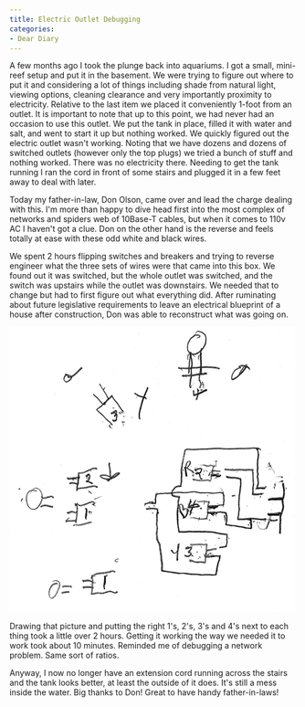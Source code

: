```yaml
---
title: Electric Outlet Debugging
categories:
- Dear Diary
---
```


A few months ago I took the plunge back into aquariums. I got a small, mini-reef setup and put it in the basement. We were trying to figure out where to put it and considering a lot of things including shade from natural light, viewing options, cleaning clearance and very importantly proximity to electricity. Relative to the last item we placed it conveniently 1-foot from an outlet. It is important to note that up to this point, we had never had an occasion to use this outlet.
We put the tank in place, filled it with water and salt, and went to start it up but nothing worked. We quickly figured out the electric outlet wasn't working. Noting that we have dozens and dozens of switched outlets (however only the top plugs) we tried a bunch of stuff and nothing worked. There was no electricity there. Needing to get the tank running I ran the cord in front of some stairs and plugged it in a few feet away to deal with later.

Today my father-in-law, Don Olson, came over and lead the charge dealing with this. I'm more than happy to dive head first into the most complex of networks and spiders web of 10Base-T cables, but when it comes to 110v AC I haven't got a clue. Don on the other hand is the reverse and feels totally at ease with these odd white and black wires.

We spent 2 hours flipping switches and breakers and trying to reverse engineer what the three sets of wires were that came into this box. We found out it was switched, but the whole outlet was switched, and the switch was upstairs while the outlet was downstairs. We needed that to change but had to first figure out what everything did. After ruminating about future legislative requirements to leave an electrical blueprint of a house after construction, Don was able to reconstruct what was going on.

![outlet-schematic.png](/assets/posts/2008/outlet-schematic.png)

Drawing that picture and putting the right 1's, 2's, 3's and 4's next to each thing took a little over 2 hours. Getting it working the way we needed it to work took about 10 minutes. Reminded me of debugging a network problem. Same sort of ratios.

Anyway, I now no longer have an extension cord running across the stairs and the tank looks better, at least the outside of it does. It's still a mess inside the water. Big thanks to Don! Great to have handy father-in-laws!
